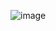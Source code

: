 ![image](https://github.com/adooniscosta/login/assets/141268586/96e7052d-ebb4-4221-b730-863d124d8a1e)

 
